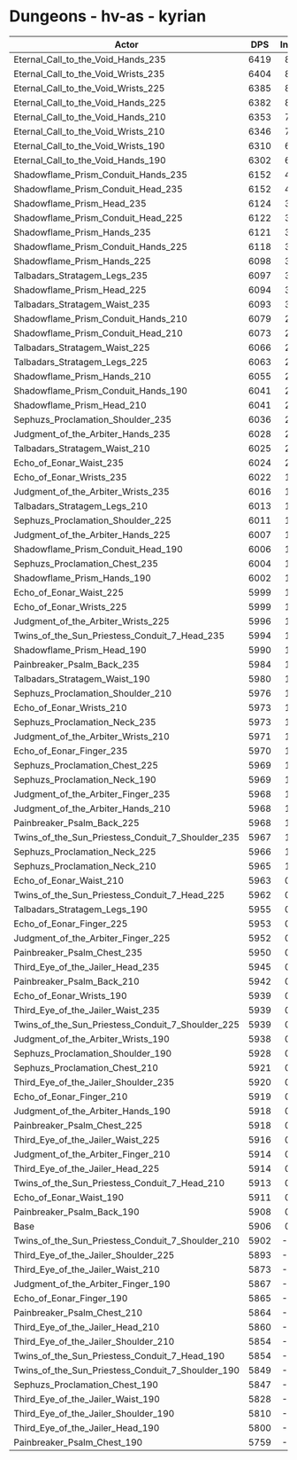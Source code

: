 # Dungeons - hv-as - kyrian
| Actor | DPS | Increase |
|---|:---:|:---:|
|Eternal_Call_to_the_Void_Hands_235|6419|8.69%|
|Eternal_Call_to_the_Void_Wrists_235|6404|8.43%|
|Eternal_Call_to_the_Void_Wrists_225|6385|8.11%|
|Eternal_Call_to_the_Void_Hands_225|6382|8.06%|
|Eternal_Call_to_the_Void_Hands_210|6353|7.57%|
|Eternal_Call_to_the_Void_Wrists_210|6346|7.45%|
|Eternal_Call_to_the_Void_Wrists_190|6310|6.84%|
|Eternal_Call_to_the_Void_Hands_190|6302|6.71%|
|Shadowflame_Prism_Conduit_Hands_235|6152|4.17%|
|Shadowflame_Prism_Conduit_Head_235|6152|4.17%|
|Shadowflame_Prism_Head_235|6124|3.69%|
|Shadowflame_Prism_Conduit_Head_225|6122|3.66%|
|Shadowflame_Prism_Hands_235|6121|3.64%|
|Shadowflame_Prism_Conduit_Hands_225|6118|3.59%|
|Shadowflame_Prism_Hands_225|6098|3.25%|
|Talbadars_Stratagem_Legs_235|6097|3.23%|
|Shadowflame_Prism_Head_225|6094|3.18%|
|Talbadars_Stratagem_Waist_235|6093|3.17%|
|Shadowflame_Prism_Conduit_Hands_210|6079|2.93%|
|Shadowflame_Prism_Conduit_Head_210|6073|2.83%|
|Talbadars_Stratagem_Waist_225|6066|2.71%|
|Talbadars_Stratagem_Legs_225|6063|2.66%|
|Shadowflame_Prism_Hands_210|6055|2.52%|
|Shadowflame_Prism_Conduit_Hands_190|6041|2.29%|
|Shadowflame_Prism_Head_210|6041|2.29%|
|Sephuzs_Proclamation_Shoulder_235|6036|2.20%|
|Judgment_of_the_Arbiter_Hands_235|6028|2.07%|
|Talbadars_Stratagem_Waist_210|6025|2.01%|
|Echo_of_Eonar_Waist_235|6024|2.00%|
|Echo_of_Eonar_Wrists_235|6022|1.96%|
|Judgment_of_the_Arbiter_Wrists_235|6016|1.86%|
|Talbadars_Stratagem_Legs_210|6013|1.81%|
|Sephuzs_Proclamation_Shoulder_225|6011|1.78%|
|Judgment_of_the_Arbiter_Hands_225|6007|1.71%|
|Shadowflame_Prism_Conduit_Head_190|6006|1.69%|
|Sephuzs_Proclamation_Chest_235|6004|1.66%|
|Shadowflame_Prism_Hands_190|6002|1.63%|
|Echo_of_Eonar_Waist_225|5999|1.57%|
|Echo_of_Eonar_Wrists_225|5999|1.57%|
|Judgment_of_the_Arbiter_Wrists_225|5996|1.52%|
|Twins_of_the_Sun_Priestess_Conduit_7_Head_235|5994|1.49%|
|Shadowflame_Prism_Head_190|5990|1.42%|
|Painbreaker_Psalm_Back_235|5984|1.32%|
|Talbadars_Stratagem_Waist_190|5980|1.25%|
|Sephuzs_Proclamation_Shoulder_210|5976|1.19%|
|Echo_of_Eonar_Wrists_210|5973|1.13%|
|Sephuzs_Proclamation_Neck_235|5973|1.13%|
|Judgment_of_the_Arbiter_Wrists_210|5971|1.10%|
|Echo_of_Eonar_Finger_235|5970|1.08%|
|Sephuzs_Proclamation_Chest_225|5969|1.07%|
|Sephuzs_Proclamation_Neck_190|5969|1.07%|
|Judgment_of_the_Arbiter_Finger_235|5968|1.05%|
|Judgment_of_the_Arbiter_Hands_210|5968|1.05%|
|Painbreaker_Psalm_Back_225|5968|1.05%|
|Twins_of_the_Sun_Priestess_Conduit_7_Shoulder_235|5967|1.03%|
|Sephuzs_Proclamation_Neck_225|5966|1.02%|
|Sephuzs_Proclamation_Neck_210|5965|1.00%|
|Echo_of_Eonar_Waist_210|5963|0.97%|
|Twins_of_the_Sun_Priestess_Conduit_7_Head_225|5962|0.95%|
|Talbadars_Stratagem_Legs_190|5955|0.83%|
|Echo_of_Eonar_Finger_225|5953|0.80%|
|Judgment_of_the_Arbiter_Finger_225|5952|0.78%|
|Painbreaker_Psalm_Chest_235|5950|0.75%|
|Third_Eye_of_the_Jailer_Head_235|5945|0.66%|
|Painbreaker_Psalm_Back_210|5942|0.61%|
|Echo_of_Eonar_Wrists_190|5939|0.56%|
|Third_Eye_of_the_Jailer_Waist_235|5939|0.56%|
|Twins_of_the_Sun_Priestess_Conduit_7_Shoulder_225|5939|0.56%|
|Judgment_of_the_Arbiter_Wrists_190|5938|0.54%|
|Sephuzs_Proclamation_Shoulder_190|5928|0.37%|
|Sephuzs_Proclamation_Chest_210|5921|0.25%|
|Third_Eye_of_the_Jailer_Shoulder_235|5920|0.24%|
|Echo_of_Eonar_Finger_210|5919|0.22%|
|Judgment_of_the_Arbiter_Hands_190|5918|0.20%|
|Painbreaker_Psalm_Chest_225|5918|0.20%|
|Third_Eye_of_the_Jailer_Waist_225|5916|0.17%|
|Judgment_of_the_Arbiter_Finger_210|5914|0.14%|
|Third_Eye_of_the_Jailer_Head_225|5914|0.14%|
|Twins_of_the_Sun_Priestess_Conduit_7_Head_210|5913|0.12%|
|Echo_of_Eonar_Waist_190|5911|0.08%|
|Painbreaker_Psalm_Back_190|5908|0.03%|
|Base|5906|0.00%|
|Twins_of_the_Sun_Priestess_Conduit_7_Shoulder_210|5902|-0.07%|
|Third_Eye_of_the_Jailer_Shoulder_225|5893|-0.22%|
|Third_Eye_of_the_Jailer_Waist_210|5873|-0.56%|
|Judgment_of_the_Arbiter_Finger_190|5867|-0.66%|
|Echo_of_Eonar_Finger_190|5865|-0.69%|
|Painbreaker_Psalm_Chest_210|5864|-0.71%|
|Third_Eye_of_the_Jailer_Head_210|5860|-0.78%|
|Third_Eye_of_the_Jailer_Shoulder_210|5854|-0.88%|
|Twins_of_the_Sun_Priestess_Conduit_7_Head_190|5854|-0.88%|
|Twins_of_the_Sun_Priestess_Conduit_7_Shoulder_190|5849|-0.97%|
|Sephuzs_Proclamation_Chest_190|5847|-1.00%|
|Third_Eye_of_the_Jailer_Waist_190|5828|-1.32%|
|Third_Eye_of_the_Jailer_Shoulder_190|5810|-1.63%|
|Third_Eye_of_the_Jailer_Head_190|5800|-1.79%|
|Painbreaker_Psalm_Chest_190|5759|-2.49%|

